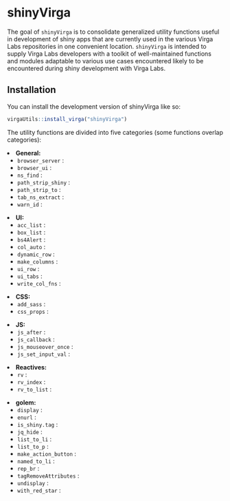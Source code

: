
<!-- README.md is generated from README.Rmd. Please edit that file -->

# shinyVirga

<!-- badges: start -->
<!-- badges: end -->

The goal of `shinyVirga` is to consolidate generalized utility functions
useful in development of shiny apps that are currently used in the
various Virga Labs repositories in one convenient location. `shinyVirga`
is intended to supply Virga Labs developers with a toolkit of
well-maintained functions and modules adaptable to various use cases
encountered likely to be encountered during shiny development with Virga
Labs.

## Installation

You can install the development version of shinyVirga like so:

``` r
virgaUtils::install_virga("shinyVirga")
```

The utility functions are divided into five categories (some functions
overlap categories):

<li><b>General:</b> <ul>
  <li>
    <code>browser_server</code>
    <span>: </span>
  </li>
  <li>
    <code>browser_ui</code>
    <span>: </span>
  </li>
  <li>
    <code>ns_find</code>
    <span>: </span>
  </li>
  <li>
    <code>path_strip_shiny</code>
    <span>: </span>
  </li>
  <li>
    <code>path_strip_to</code>
    <span>: </span>
  </li>
  <li>
    <code>tab_ns_extract</code>
    <span>: </span>
  </li>
  <li>
    <code>warn_id</code>
    <span>: </span>
  </li>
</ul></li>
<li><b>UI:</b> <ul>
  <li>
    <code>acc_list</code>
    <span>: </span>
  </li>
  <li>
    <code>box_list</code>
    <span>: </span>
  </li>
  <li>
    <code>bs4Alert</code>
    <span>: </span>
  </li>
  <li>
    <code>col_auto</code>
    <span>: </span>
  </li>
  <li>
    <code>dynamic_row</code>
    <span>: </span>
  </li>
  <li>
    <code>make_columns</code>
    <span>: </span>
  </li>
  <li>
    <code>ui_row</code>
    <span>: </span>
  </li>
  <li>
    <code>ui_tabs</code>
    <span>: </span>
  </li>
  <li>
    <code>write_col_fns</code>
    <span>: </span>
  </li>
</ul></li>
<li><b>CSS:</b> <ul>
  <li>
    <code>add_sass</code>
    <span>: </span>
  </li>
  <li>
    <code>css_props</code>
    <span>: </span>
  </li>
</ul></li>
<li><b>JS:</b> <ul>
  <li>
    <code>js_after</code>
    <span>: </span>
  </li>
  <li>
    <code>js_callback</code>
    <span>: </span>
  </li>
  <li>
    <code>js_mouseover_once</code>
    <span>: </span>
  </li>
  <li>
    <code>js_set_input_val</code>
    <span>: </span>
  </li>
</ul></li>
<li><b>Reactives:</b> <ul>
  <li>
    <code>rv</code>
    <span>: </span>
  </li>
  <li>
    <code>rv_index</code>
    <span>: </span>
  </li>
  <li>
    <code>rv_to_list</code>
    <span>: </span>
  </li>
</ul></li>
<li><b>golem:</b> <ul>
  <li>
    <code>display</code>
    <span>: </span>
  </li>
  <li>
    <code>enurl</code>
    <span>: </span>
  </li>
  <li>
    <code>is_shiny.tag</code>
    <span>: </span>
  </li>
  <li>
    <code>jq_hide</code>
    <span>: </span>
  </li>
  <li>
    <code>list_to_li</code>
    <span>: </span>
  </li>
  <li>
    <code>list_to_p</code>
    <span>: </span>
  </li>
  <li>
    <code>make_action_button</code>
    <span>: </span>
  </li>
  <li>
    <code>named_to_li</code>
    <span>: </span>
  </li>
  <li>
    <code>rep_br</code>
    <span>: </span>
  </li>
  <li>
    <code>tagRemoveAttributes</code>
    <span>: </span>
  </li>
  <li>
    <code>undisplay</code>
    <span>: </span>
  </li>
  <li>
    <code>with_red_star</code>
    <span>: </span>
  </li>
</ul></li>
